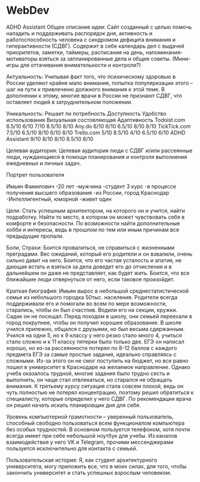 # WebDev

ADHD Assistant
Общее описание идеи:
	Сайт созданный с целью помочь наладить и поддерживать распорядок дня, активность и работоспособность человека с синдромом дефицита внимания и гиперактивности (СДВГ). Содержит в себе календарь дел с выдачей приоритетов, заметки, таймеры, расписания на день, напоминания-мотиваторы взяться за запланированные дела и общие советы. (Мини-игры для оттачивания внимательности и контроля?)

Актуальность:
	Учитывая факт того, что психическому здоровью в России уделяют крайне мало внимания, попытка популяризации этого – шаг на пути к привлеченю должного внимания к этой теме. В дополнении к этому, многие врачи в России не признают СДВГ, что оставляет людей в затруднительном положении.

Уникальность:
	                Решает ли потребность  	Доступность  	Удобство использования  	Визуальная состовляющая  	Адаптивность
Todoist.com	      6.5/10	                6/10	        7/10	                     8.5/10	                  8/10
Any.do	          6/10	                  6/10	        6.5/10	                   8/10	                    8/10
TickTick.com	    7.5/10	                6.5/10	      8/10	                     6/10	                    8/10
Trello.com	      5/10	                  8.5/10	      4/10	                     6.5/10	                  6/10
ADHD Assistant	  9/10	                  8/10	        8/10	                     8.5/10	                  8/10

Целевая аудитория:
	Целевая аудитория люди с СДВГ и/или рассеянные люди, нуждающиеся в помощи планирования и контроля выполнения ежедневных и личных задач. 



Портрет пользователя 
  
Имьян Фамилович 
-20 лет 
-мужчина 
-студент 3 курс 
-в процессе получения высшего образования 
-из России, город Краснодар 
-Интеллигентный, юморной 
-живет один 
  
Цели: 
Стать успешным архитектором, на которого он и учится, найти подработку. Найти то место, в котором он может чувствовать себя в комфорте и безопасности. По возможности найти дополнительные хобби и интересы, ведь в прошлом по тем или иным причинам все предыдущие пропали. 
  
Боли, Страхи: 
Боится провалиться, не справиться с жизненными преградами. Вес ожиданий, который его родители и он взвалили, очень сильно давит на него. Боится, что его частая усталость и апатия, не дающая встать и взяться за дела доведет его до отчисления и в дальнейшем он даже не представляет, как будет жить. Боится, что все ближайшие люди отвернуться от него, если таковое произойдет. 
  
Краткая биография: 
Имьян вырос в небольшой среднестатистической семье из небольшого городка 50тыс. населения. Родители всегда поддерживали его и помогали во всем по мере возможности, старались, чтобы он был счастлив. Водили его на секции, кружки. Садик он не посещал. Перед походом в школу, они семьей переехали в город покрупнее, чтобы он получил хорошее образование. В школе учился прилежно, общался с друзьями, но был весьма сдержанным. Учился на одни 5, но к 9 классу у него резко стало много 4, учиться стало сложно и к 11 классу пятерки было только две. ЕГЭ он написал хорошо, но из-за рассеянности потерял по 8-12 баллов с каждого предмета ЕГЭ за самые простые задания, идеально справляясь с сложными. Из-за этого он не смог поступить на бюджет, но все равно пошел в университет в Краснодаре на желаемое направление. Однако учеба оказалось трудной, многие задания было трудно сесть и выполнить, он чаще стал отвлекаться, но старался не обращать внимания. К третьему курсу ситуация стала совсем плохой, ведь он чуть полностью не потерял концентрацию, поэтому решил обратиться к специалисту, которые определил у него СДВГ. По рекомендации врача он решил начать искать планировщик дня для себя. 
  
Уровень компьютерной грамотности – уверенный пользователь, способный свободно пользоваться всем функционалом компьютера без особых трудностей. 
В основном пользуется телефоном, хотя почти всегда имеет при себе небольшой ноутбук для учебы. 
Из каналов взаимодействия у него VK и Telegram, прочими мессенджерами пользуется исключительно для контакта с семьей. 
  
  
Пользовательская история: 
	Я, как студент архитектурного университета, могу приложить все, что в моих силах, для того, чтобы закончить университет и стать успешных взрослым человеком.

